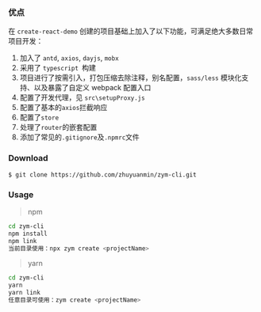 ### 优点

在 `create-react-demo` 创建的项目基础上加入了以下功能，可满足绝大多数日常项目开发：

1. 加入了 `antd`, `axios`, `dayjs`, `mobx`
2. 采用了 `typescript `构建
3. 项目进行了按需引入，打包压缩去除注释，别名配置，`sass/less` 模块化支持、以及暴露了自定义 webpack 配置入口
4. 配置了开发代理，见 `src\setupProxy.js`
5. 配置了基本的`axios`拦截响应
6. 配置了`store`
7. 处理了`router`的嵌套配置
8. 添加了常见的`.gitignore`及`.npmrc`文件

### Download

`$ git clone https://github.com/zhuyuanmin/zym-cli.git`

### Usage

> npm

```bash
cd zym-cli
npm install
npm link
当前目录使用：npx zym create <projectName>
```

> yarn

```bash
cd zym-cli
yarn
yarn link
任意目录可使用：zym create <projectName>
```

